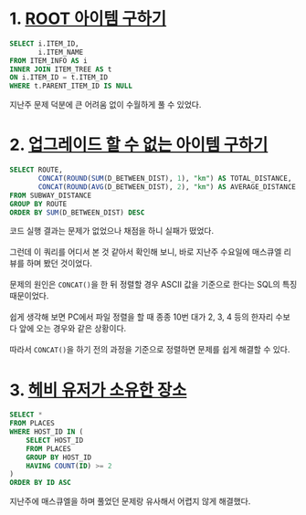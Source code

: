# 1. [ROOT 아이템 구하기](https://school.programmers.co.kr/learn/courses/30/lessons/273710)
```sql
SELECT i.ITEM_ID,
       i.ITEM_NAME
FROM ITEM_INFO AS i
INNER JOIN ITEM_TREE AS t
ON i.ITEM_ID = t.ITEM_ID
WHERE t.PARENT_ITEM_ID IS NULL
```
지난주 문제 덕분에 큰 어려움 없이 수월하게 풀 수 있었다.

# 2. [업그레이드 할 수 없는 아이템 구하기](https://school.programmers.co.kr/learn/courses/30/lessons/284531)
```sql
SELECT ROUTE,
       CONCAT(ROUND(SUM(D_BETWEEN_DIST), 1), "km") AS TOTAL_DISTANCE,
       CONCAT(ROUND(AVG(D_BETWEEN_DIST), 2), "km") AS AVERAGE_DISTANCE
FROM SUBWAY_DISTANCE
GROUP BY ROUTE
ORDER BY SUM(D_BETWEEN_DIST) DESC
```
코드 실행 결과는 문제가 없었으나 채점을 하니 실패가 떴었다.<br></br>
그런데 이 쿼리를 어디서 본 것 같아서 확인해 보니, 바로 지난주 수요일에 매스큐엘 리뷰를 하며 봤던 것이었다.<br></br>
문제의 원인은 `CONCAT()`을 한 뒤 정렬할 경우 ASCII 값을 기준으로 한다는 SQL의 특징 때문이었다.<br></br>
쉽게 생각해 보면 PC에서 파일 정렬을 할 때 종종 10번 대가 2, 3, 4 등의 한자리 수보다 앞에 오는 경우와 같은 상황이다.<br></br>
따라서 `CONCAT()`을 하기 전의 과정을 기준으로 정렬하면 문제를 쉽게 해결할 수 있다.

# 3. [헤비 유저가 소유한 장소](https://school.programmers.co.kr/learn/courses/30/lessons/77487)
```sql
SELECT *
FROM PLACES
WHERE HOST_ID IN (
    SELECT HOST_ID
    FROM PLACES
    GROUP BY HOST_ID
    HAVING COUNT(ID) >= 2
)
ORDER BY ID ASC
```
지난주에 매스큐엘을 하며 풀었던 문제랑 유사해서 어렵지 않게 해결했다.